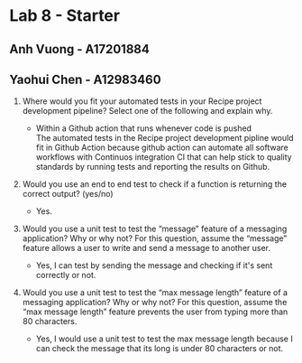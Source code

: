# Lab 8 - Starter  
## Anh Vuong - A17201884  
## Yaohui Chen - A12983460
1. Where would you fit your automated tests in your Recipe project development pipeline? Select one of the following and explain why.  

   - Within a Github action that runs whenever code is pushed  
   The automated tests in the Recipe project development pipline would fit in Github Action because github action can automate all software workflows with Continuos integration CI that can help stick to quality standards by running tests and reporting the results on Github.  
2. Would you use an end to end test to check if a function is returning the correct output? (yes/no)
   - Yes.  
3. Would you use a unit test to test the “message” feature of a messaging application? Why or why not? For this question, assume the “message” feature allows a user to write and send a message to another user.  
   - Yes, I can test by sending the message and checking if it's sent correctly or not.  
4. Would you use a unit test to test the “max message length” feature of a messaging application? Why or why not? For this question, assume the “max message length” feature prevents the user from typing more than 80 characters.  
   - Yes, I would use a unit test to test the max message length because I can check the message that its long is under 80 characters or not.
